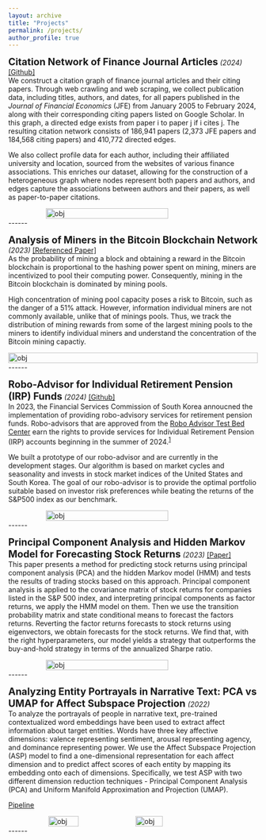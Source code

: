 ```yaml
---
layout: archive
title: "Projects"
permalink: /projects/
author_profile: true
---
```


<span style="font-size: 1.4em; font-weight: bold;">Citation Network of Finance Journal Articles</span> <em>(2024)</em> 
<a href="https://github.com/parkakn/Citation-Network-Finance-Journals">[Github]</a>
<br>
We construct a citation graph of finance journal articles and their citing papers. Through web crawling and web scraping, we collect publication data, including titles, authors, and dates, for all papers published in the *Journal of Financial Economics* (JFE) from January 2005 to February 2024, along with their corresponding citing papers listed on Google Scholar. In this graph, a directed edge exists from paper i to paper j if i cites j. The resulting citation network consists of 186,941 papers (2,373 JFE papers and 184,568 citing papers) and 410,772 directed edges.

We also collect profile data for each author, including their affiliated university and location, sourced from the websites of various finance associations. This enriches our dataset, allowing for the construction of a heterogeneous graph where nodes represent both papers and authors, and edges capture the associations between authors and their papers, as well as paper-to-paper citations. 
<div style="display: flex; justify-content: center;">
  <img width="70%" src="/images/citation network zoom 1.png" alt="obj">
</div>
------

<span style="font-size: 1.4em; font-weight: bold;">Analysis of Miners in the Bitcoin Blockchain Network</span> <em>(2023)</em> 
<a href="https://mitsloan.mit.edu/shared/ods/documents?PublicationDocumentID=7981">[Referenced Paper]</a>
<br>
As the probability of mining a block and obtaining a reward in the Bitcoin blockchain is proportional to the hashing power spent on mining, miners are incentivized to pool their computing power. Consequently, mining in the Bitcoin blockchain is dominated by mining pools. 

High concentration of mining pool capacity poses a risk to Bitcoin, such as the danger of a 51% attack. However, information individual miners are not commonly available, unlike that of minings pools. Thus, we track the distribution of mining rewards from some of the largest mining pools to the miners to identify individual miners and understand the concentration of the Bitcoin mining capactiy. 
<div style="display: flex; justify-content: center;">
  <img width="100%" src="/images/Antpool_dist_graph-1.png" alt="obj">
</div>
------

<span style="font-size: 1.4em; font-weight: bold;">Robo-Advisor for Individual Retirement Pension (IRP) Funds</span> <em>(2024)</em> 
<a href="https://github.com/kangokseo/cqralgo?tab=readme-ov-file">[Github]</a>
<br>
In 2023, the Financial Services Commission of South Korea annoucned the implementation of providing robo-advisory services for retirement pension funds. Robo-advisors that are approved from the [Robo Advisor Test Bed Center](https://www.ratestbed.kr:7443/portal/main/main.do) earn the rights to provide services for Individual Retirement Pension (IRP) accounts beginning in the summer of 2024.<sup>[1](https://www.digitaltoday.co.kr/news/articleView.html?idxno=513226)</sup> 

We built a prototype of our robo-advisor and are currently in the development stages. Our algorithm is based on market cycles and seasonality and invests in stock market indices of the United States and South Korea. The goal of our robo-advisor is to provide the optimal portfolio suitable based on investor risk preferences while beating the returns of the S&P500 index as our benchmark.
<div style="display: flex; justify-content: center;">
  <img width="70%" src="/images/backtest.png" alt="obj">
</div>
------

<span style="font-size: 1.4em; font-weight: bold;">Principal Component Analysis and Hidden Markov Model for Forecasting Stock Returns</span> <em>(2023)</em> 
<a href="https://arxiv.org/abs/2307.00459">[Paper]</a>
<br>
This paper presents a method for predicting stock returns using principal component analysis (PCA) and the hidden Markov model (HMM) and tests the results of trading stocks based on this approach. Principal component analysis is applied to the covariance matrix of stock returns for companies listed in the S&P 500 index, and interpreting principal components as factor returns, we apply the HMM model on them. Then we use the transition probability matrix and state conditional means to forecast the factors returns. Reverting the factor returns forecasts to stock returns using eigenvectors, we obtain forecasts for the stock returns. We find that, with the right hyperparameters, our model yields a strategy that outperforms the buy-and-hold strategy in terms of the annualized Sharpe ratio.
<div style="display: flex; justify-content: center;">
  <img width="70%" src="/images/hmm.png" alt="obj">
</div>
------

<span style="font-size: 1.4em; font-weight: bold;">Analyzing Entity Portrayals in Narrative Text: PCA vs UMAP for Affect Subspace Projection </span> <em>(2022)</em> 
<br>
To analyze the portrayals of people in narrative text, pre-trained contextualized word embeddings have been used to extract affect information about target entities. Words have three key affective dimensions: valence representing sentiment, arousal representing agency, and dominance representing power. We use the Affect Subspace Projection (ASP) model to find a one-dimensional representation for each affect dimension and to predict affect scores of each entity by mapping its embedding onto each of dimensions. Specifically, we test ASP with two different dimension reduction techniques - Principal Component Analysis (PCA) and Uniform Manifold Approximation and Projection (UMAP).

[Pipeline](/images/dimensionality_reduction.pdf)

<div style="display: flex; justify-content: center;">
  <img width="35%" src="/images/word affect scores.jpeg" alt="obj">
  <img width="33%" src="/images/results_ASP.png" alt="obj">
</div>
------



